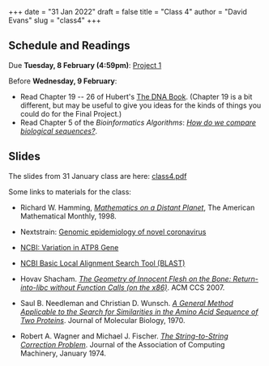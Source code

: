 +++
date = "31 Jan 2022"
draft = false
title = "Class 4"
author = "David Evans"
slug = "class4"
+++

## Schedule and Readings

Due **Tuesday, 8 February (4:59pm)**: [Project 1](/project1)

Before **Wednesday, 9 February**:
- Read Chapter 19 -- 26 of Hubert's [The DNA
  Book](https://berthub.eu/dna-book/toc-real/). (Chapter 19 is a bit different, but may be useful to give you ideas for the kinds of things you could do for the Final Project.)
- Read Chapter 5 of the _Bioinformatics
Algorithms_: [_How do we compare biological sequences?_](//www.bioinformaticsalgorithms.org/bioinformatics-chapter-5).


## Slides

The slides from 31 January class are here: [class4.pdf](https://www.dropbox.com/s/y95x5zg5k5962wt/csbio-class4-inked.pdf?dl=0)

Some links to materials for the class:

- Richard W. Hamming, [_Mathematics on a Distant Planet_](/docs/hamming1998.pdf), The American Mathematical Monthly, 1998.

- Nextstrain: [Genomic epidemiology of novel coronavirus](https://nextstrain.org/ncov/gisaid/global)

- [NCBI: Variation in ATP8 Gene](https://www.ncbi.nlm.nih.gov/variation/view?cfg=NCID_1_29649922_130.14.22.10_9146_1643596244_2477897797)

- [NCBI Basic Local Alignment Search Tool (BLAST)](https://blast.ncbi.nlm.nih.gov/Blast.cgi)

- Hovav Shacham. [_The Geometry of Innocent Flesh on the Bone: Return-into-libc without Function Calls (on the x86)_](https://hovav.net/ucsd/dist/geometry.pdf). ACM CCS 2007.

- Saul B. Needleman and Christian D. Wunsch. [_A General Method Applicable to the Search for Similarities in the Amino Acid Sequence of Two Proteins_](/docs/needleman1970.pdf). Journal of Molecular Biology, 1970.

- Robert A. Wagner and Michael J. Fischer. [_The String-to-String Correction Problem_](/docs/wagner1974.pdf). Journal of the Association of Computing Machinery, January 1974.




